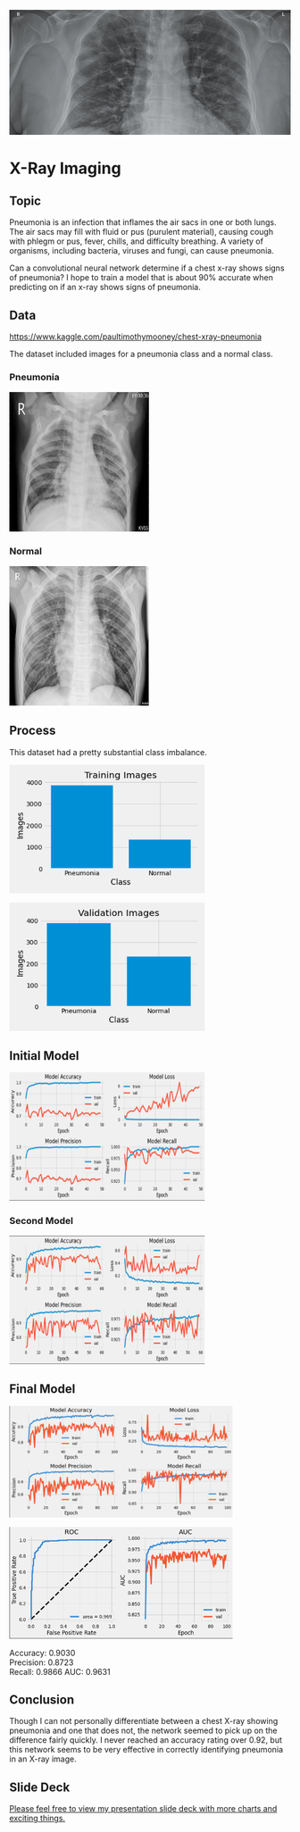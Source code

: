 
![](/images/title_image.png)

# X-Ray Imaging 

## Topic
Pneumonia is an infection that inflames the air sacs in one or both lungs. The air sacs may fill with fluid or pus (purulent material), causing cough with phlegm or pus, fever, chills, and difficulty breathing. A variety of organisms, including bacteria, viruses and fungi, can cause pneumonia.

Can a convolutional neural network determine if a chest x-ray shows signs of pneumonia?  I hope to train a model that is about 90% accurate when predicting on if an x-ray shows signs of pneumonia.

## Data
https://www.kaggle.com/paultimothymooney/chest-xray-pneumonia

The dataset included images for a pneumonia class and a normal class.

### Pneumonia
<img src="/images/xrays/pneum/person49_virus_101.jpeg" alt="pneumonia"
	title="pneumonia" width="250" height="250" />

### Normal
<img src="/images/xrays/norm/NORMAL2-IM-0198-0001.jpeg" alt="normal"
	title="normal" width="250" height="250" />

## Process
This dataset had a pretty substantial class imbalance.  

<img src="/images/plots/training_images.png" alt="dist1"
	title="dist1" width="350" height="230" />

<img src="/images/plots/validation_images.png" alt="dist2"
	title="dist2" width="350" height="230" />  


## Initial Model 

<img src="/images/plots/swish_to_relu.png" alt="relu"
	title="relu" width="350" height="230" /> 


### Second Model

<img src="/images/plots/added_augmentation_60_epochs.png" alt="aug"
	title="aug" width="350" height="230" /> 
 
## Final Model

<img src="/images/plots/FINAL_MODEL_2.png" alt="final"
	title="final" width="400" height="200" /> 

<img src="/images/plots/FINAL_MODEL_2_ROC.png" alt="final_roc"
	title="final_roc" width="400" height="200" /> 

Accuracy: 0.9030   
Precision: 0.8723   
Recall: 0.9866 
AUC: 0.9631


## Conclusion
Though I can not personally differentiate between a chest X-ray showing pneumonia and one that does not, the network seemed to pick up on the difference fairly quickly.  I never reached an accuracy rating over 0.92, but this network seems to be very effective in correctly identifying pneumonia in an X-ray image.

## Slide Deck
[Please feel free to view my presentation slide deck with more charts and exciting things.](https://github.com/brentthayer1/x_ray_imaging/tree/master/presentation)